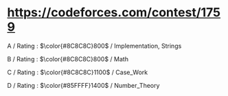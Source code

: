 # https://codeforces.com/contest/1759

A / Rating : $\color{#8C8C8C}800$ / Implementation, Strings

B / Rating : $\color{#8C8C8C}800$ / Math

C / Rating : $\color{#8C8C8C}1100$ / Case_Work

D / Rating : $\color{#85FFFF}1400$ / Number_Theory
